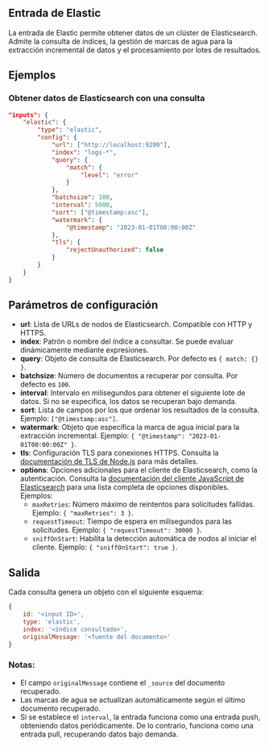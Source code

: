 ## Entrada de Elastic

La entrada de Elastic permite obtener datos de un clúster de Elasticsearch. Admite la consulta de índices, la gestión de marcas de agua para la extracción incremental de datos y el procesamiento por lotes de resultados.

## Ejemplos

### Obtener datos de Elasticsearch con una consulta
```json
"inputs": {
	"elastic": {
		"type": "elastic",
		"config": {
			"url": ["http://localhost:9200"],
			"index": "logs-*",
			"query": {
				"match": {
					"level": "error"
				}
			},
			"batchsize": 100,
			"interval": 5000,
			"sort": ["@timestamp:asc"],
			"watermark": {
				"@timestamp": "2023-01-01T00:00:00Z"
			},
			"tls": {
				"rejectUnauthorized": false
			}
		}
	}
}
```

## Parámetros de configuración

- **url**: Lista de URLs de nodos de Elasticsearch. Compatible con HTTP y HTTPS.
- **index**: Patrón o nombre del índice a consultar. Se puede evaluar dinámicamente mediante expresiones.
- **query**: Objeto de consulta de Elasticsearch. Por defecto es `{ match: {} }`.
- **batchsize**: Número de documentos a recuperar por consulta. Por defecto es `100`.
- **interval**: Intervalo en milisegundos para obtener el siguiente lote de datos. Si no se especifica, los datos se recuperan bajo demanda.
- **sort**: Lista de campos por los que ordenar los resultados de la consulta. Ejemplo: `["@timestamp:asc"]`.
- **watermark**: Objeto que especifica la marca de agua inicial para la extracción incremental. Ejemplo: `{ "@timestamp": "2023-01-01T00:00:00Z" }`.
- **tls**: Configuración TLS para conexiones HTTPS. Consulta la [documentación de TLS de Node.js](https://nodejs.org/api/tls.html#tls_tls_createsecurecontext_options) para más detalles.
- **options**: Opciones adicionales para el cliente de Elasticsearch, como la autenticación. Consulta la [documentación del cliente JavaScript de Elasticsearch](https://www.elastic.co/guide/en/elasticsearch/client/javascript-api/current/client-configuration.html) para una lista completa de opciones disponibles. Ejemplos:
  - `maxRetries`: Número máximo de reintentos para solicitudes fallidas. Ejemplo: `{ "maxRetries": 3 }`.
  - `requestTimeout`: Tiempo de espera en milisegundos para las solicitudes. Ejemplo: `{ "requestTimeout": 30000 }`.
  - `sniffOnStart`: Habilita la detección automática de nodos al iniciar el cliente. Ejemplo: `{ "sniffOnStart": true }`.

## Salida

Cada consulta genera un objeto con el siguiente esquema:
```javascript
{
	id: '<input ID>',
	type: 'elastic',
	index: '<índice consultado>',
	originalMessage: '<fuente del documento>'
}
```

### Notas:
- El campo `originalMessage` contiene el `_source` del documento recuperado.
- Las marcas de agua se actualizan automáticamente según el último documento recuperado.
- Si se establece el `interval`, la entrada funciona como una entrada push, obteniendo datos periódicamente. De lo contrario, funciona como una entrada pull, recuperando datos bajo demanda.

